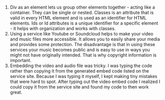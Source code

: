 1. Div as an element lets us group other elements together - acting like a container. They can be single or nested. Classes is an attribute that is valid in every HTML element and is used as an identifier for HTML elements. Ids or Id attributes is a unique identifier for a specific element - it helps with organization and works with classes.
2. Using a service like Youtube or Soundcloud helps to make your video and music files more accessible. It allows you to easily share your media and provides some protection. The disadvantage is that in using these services your music becomes public and is easy to use in ways you might not have originally intended. That is why copyright information is important.
3. Embedding the video and audio file was tricky. I was typing the code rather than copying it from the generated embed code listed on the service site. Because I was typing it myself, I kept making tiny mistakes that were hard to spot. After typing out the video embed code I realized I could copy it from the service site and found my code to then work great. 

